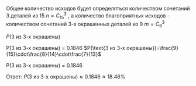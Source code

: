 Общее количество исходов будет определяться количеством сочетаний 3 деталей из 15 $\displaystyle n=C^3_{15}$
, а количество благоприятных исходов - количеством сочетаний 3-х окрашенных деталей из 9 $\displaystyle m=C^3_{9}$

$P(\text{3 из 3-х окрашены})$

P(3 из 3-х окрашены) = 0.1846
$P(\text{3 из 3-х окрашены})=\frac{9}{15}\cdot\frac{8}{14}\cdot\frac{7}{13}$

P(3 из 3-х окрашены) = 0.1846


Ответ:
$P(\text{3 из 3-х окрашены})\approx0.1846\approx18.46\%$